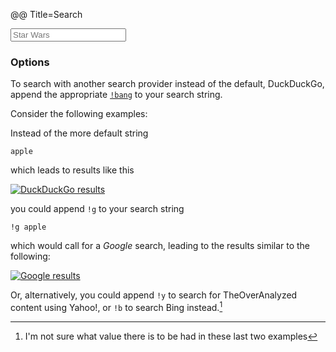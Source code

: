 @@ Title=Search  

<form method="get" id="search" action="http://duckduckgo.com/">
   <input type="hidden" name="sites"value="http://www.theoveranalyzed.net">
   <input type="hidden" name="kz" value="1"/>
   <input type="hidden" name="kc" value="1"/>
   <input type="hidden" name="kaf" value="1"/>
   <input type="hidden" name="kac" value="1"/>
   <input type="hidden" name="kh" value="1"/>
   <input type="hidden" name="kp" value="-1"/>
   <input type="hidden" name="k1" value="-1"/>
   <input type="text" name="q" placeholder="Star Wars">
   <input type="submit" value="DuckDuckGo Search" style="visibility: hidden">
</form>

<h3>Options</h3>

To search with another search provider instead of the default, DuckDuckGo, append the appropriate [`!bang`][bang] to your search string.

Consider the following examples:

Instead of the more default string

```
apple
```

which leads to results like this

<a href="http://duckduckgo.com/?q=apple+site:theoveranalyzed.net"><img class="screenshot" src="http://d.pr/i/1htib+" alt="DuckDuckGo results"></a>

you could append `!g` to your search string

```
!g apple
```

which would call for a *Google* search, leading to the results similar to the following:

<a href="https://encrypted.google.com/search?hl=en&q=apple%20site%3Ahttp%3A%2F%2Fwww.theoveranalyzed.net"><img class="screenshot" src="http://d.pr/i/1bE2M+" alt="Google results"></a>

Or, alternatively, you could append `!y` to search for TheOverAnalyzed content using Yahoo!, or `!b` to search Bing instead.[^not]

</div>

[^not]: I'm not sure what value there is to be had in these last two examples

[bang]: https://duckduckgo.com/bang

